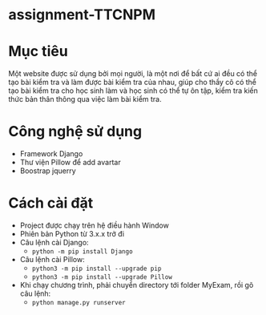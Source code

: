# assignment-TTCNPM
# Mục tiêu
Một website được sử dụng bởi mọi người, là một nơi để bất cứ ai đều có thể tạo bài kiểm tra và làm được bài kiểm tra
của nhau, giúp cho thầy cô có thể tạo bài kiểm tra cho học sinh làm và học sinh có thể tự ôn tập, kiểm tra kiến thức bản thân thông
qua việc làm bài kiểm tra.
# Công nghệ sử dụng
- Framework Django  
- Thư viện Pillow để add avartar  
- Boostrap jquerry
# Cách cài đặt
- Project được chạy trên hệ điều hành Window  
- Phiên bản Python từ 3.x.x trở đi  
- Câu lệnh cài Django:  
  - `python -m pip install Django`  
- Câu lệnh cài Pillow:  
  - `python3 -m pip install --upgrade pip`  
  - `python3 -m pip install --upgrade Pillow`  
- Khi chạy chương trình, phải chuyển directory tới folder MyExam, rồi gõ câu lệnh:  
  - `python manage.py runserver`



